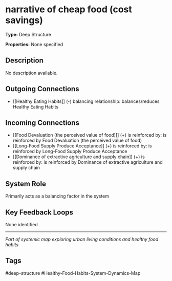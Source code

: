 # narrative of cheap food (cost savings)

**Type:** Deep Structure

**Properties:** None specified

## Description
No description available.

## Outgoing Connections
- [[Healthy Eating Habits]] (-) balancing relationship: balances/reduces Healthy Eating Habits

## Incoming Connections
- [[Food Devaluation (the perceived value of food)]] (+) is reinforced by: is reinforced by Food Devaluation (the perceived value of food)
- [[Long-Food Supply Produce Acceptance]] (+) is reinforced by: is reinforced by Long-Food Supply Produce Acceptance
- [[Dominance of extractive agriculture and supply chain]] (+) is reinforced by: is reinforced by Dominance of extractive agriculture and supply chain

## System Role
Primarily acts as a balancing factor in the system

## Key Feedback Loops
None identified

---
*Part of systemic map exploring urban living conditions and healthy food habits*

## Tags
#deep-structure #Healthy-Food-Habits-System-Dynamics-Map
